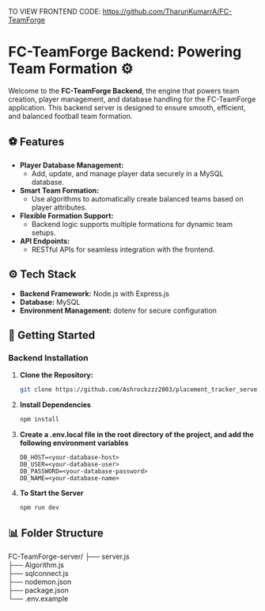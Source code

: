 TO VIEW FRONTEND CODE: https://github.com/TharunKumarrA/FC-TeamForge

# FC-TeamForge Backend: Powering Team Formation ⚙️

Welcome to the **FC-TeamForge Backend**, the engine that powers team creation, player management, and database handling for the FC-TeamForge application. This backend server is designed to ensure smooth, efficient, and balanced football team formation.

## ⚽ **Features**

- **Player Database Management:**
  - Add, update, and manage player data securely in a MySQL database.
- **Smart Team Formation:**
  - Use algorithms to automatically create balanced teams based on player attributes.
- **Flexible Formation Support:**
  - Backend logic supports multiple formations for dynamic team setups.
- **API Endpoints:**
  - RESTful APIs for seamless integration with the frontend.

## ⚙️ **Tech Stack**

- **Backend Framework:** Node.js with Express.js
- **Database:** MySQL
- **Environment Management:** dotenv for secure configuration



## 🚀 **Getting Started**

### **Backend Installation**

1. **Clone the Repository:**
   ```sh
   git clone https://github.com/Ashrockzzz2003/placement_tracker_server/
   ```
    
2. **Install Dependencies**
   
   ```sh
   npm install
   ```
   
3. **Create a .env.local file in the root directory of the project, and add the following environment variables**
   
   ```env
   DB_HOST=<your-database-host>
   DB_USER=<your-database-user>
   DB_PASSWORD=<your-database-password>
   DB_NAME=<your-database-name>
   ```
   
4. **To Start the Server**
   
   ```sh
   npm run dev
   ```
## 📊 **Folder Structure**
FC-TeamForge-server/
├── server.js         
├── Algorithm.js      
├── sqlconnect.js     
├── nodemon.json      
├── package.json      
└── .env.example      
